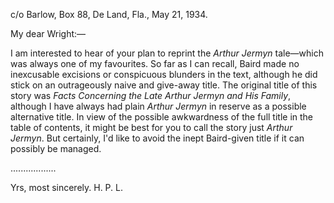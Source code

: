 c/o Barlow,
Box 88,
De Land, Fla.,
May 21, 1934.

My dear Wright:—

I am interested to hear of your plan to reprint the *Arthur Jermyn* tale—which was always one of my favourites. So far as I can recall, Baird made no inexcusable excisions or conspicuous blunders in the text, although he did stick on an outrageously naive and give-away title. The original title of this story was *Facts Concerning the Late Arthur Jermyn and His Family*, although I have always had plain *Arthur Jermyn* in reserve as a possible alternative title. In view of the possible awkwardness of the full title in the table of contents, it might be best for you to call the story just *Arthur Jermyn*. But certainly, I'd like to avoid the inept Baird-given title if it can possibly be managed.

..................

Yrs, most sincerely.
H. P. L.
